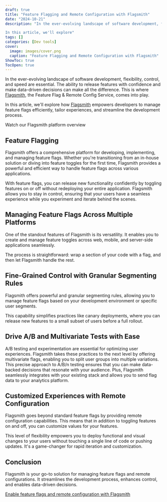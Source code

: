 ```yaml
---
draft: true
title: "Feature Flagging and Remote Configuration with Flagsmith"
date: "2024-10-21"
description: "In the ever-evolving landscape of software development, flexibility, control, and speed are essential. The ability to release features with confidence and make data-driven decisions can make all the difference. This is where Flagsmith, the Feature Flag & Remote Config Service, comes into play.

In this article, we'll explore"
tags: []
categories: [Dev tools]
cover:
  image: images/cover.png
  caption: "Feature Flagging and Remote Configuration with Flagsmith"
ShowToc: true
TocOpen: true
---
```



In the ever\-evolving landscape of software development, flexibility, control, and speed are essential. The ability to release features with confidence and make data\-driven decisions can make all the difference. This is where [Flagsmith](https://elest.io/open-source/flagsmith?ref=blog.elest.io), the Feature Flag \& Remote Config Service, comes into play. 

In this article, we'll explore how [Flagsmith](https://www.flagsmith.com/?ref=blog.elest.io) empowers developers to manage feature flags efficiently, tailor experiences, and streamline the development process.



Watch our Flagsmith platform overview



## Feature Flagging

Flagsmith offers a comprehensive platform for developing, implementing, and managing feature flags. Whether you're transitioning from an in\-house solution or diving into feature toggles for the first time, Flagsmith provides a powerful and efficient way to handle feature flags across various applications.

With feature flags, you can release new functionality confidently by toggling features on or off without redeploying your entire application. Flagsmith allows you to stay in control, ensuring that your users have a seamless experience while you experiment and iterate behind the scenes.

## Managing Feature Flags Across Multiple Platforms

One of the standout features of Flagsmith is its versatility. It enables you to create and manage feature toggles across web, mobile, and server\-side applications seamlessly. 

The process is straightforward: wrap a section of your code with a flag, and then let Flagsmith handle the rest.

## Fine\-Grained Control with Granular Segmenting Rules

Flagsmith offers powerful and granular segmenting rules, allowing you to manage feature flags based on your development environment or specific user segments. 

This capability simplifies practices like canary deployments, where you can release new features to a small subset of users before a full rollout.

## Drive A/B and Multivariate Tests with Ease

A/B testing and experimentation are essential for optimizing user experiences. Flagsmith takes these practices to the next level by offering multivariate flags, enabling you to split user groups into multiple variations. This precise approach to A/B/n testing ensures that you can make data\-backed decisions that resonate with your audience. Plus, Flagsmith seamlessly integrates with your existing stack and allows you to send flag data to your analytics platform.

## Customized Experiences with Remote Configuration

Flagsmith goes beyond standard feature flags by providing remote configuration capabilities. This means that in addition to toggling features on and off, you can customize values for your features. 

This level of flexibility empowers you to deploy functional and visual changes to your users without touching a single line of code or pushing updates. It's a game\-changer for rapid iteration and customization.

## Conclusion

Flagsmith is your go\-to solution for managing feature flags and remote configurations. It streamlines the development process, enhances control, and enables data\-driven decisions. 

[Enable feature flags and remote configuration with Flagsmith](https://elest.io/open-source/flagsmith?ref=blog.elest.io)



